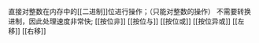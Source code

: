 直接对整数在内存中的[[二进制]]位进行操作；（只能对整数的操作）
不需要转换进制，因此处理速度非常快;
[[按位非]]
[[按位与]]
[[按位或]]
[[按位异或]]
[[左移]]
[[右移]]








